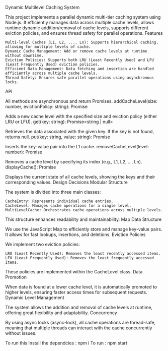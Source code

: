 Dynamic Multilevel Caching System

This project implements a parallel dynamic multi-tier caching system using Node.js. It efficiently manages data across multiple cache levels, allows runtime dynamic addition/removal of cache levels, supports different eviction policies, and ensures thread safety for parallel operations.
Features

    Multi-level Caches (L1, L2, ..., Ln): Supports hierarchical caching, allowing for multiple levels of cache.
    Dynamic Cache Management: Add or remove cache levels at runtime without downtime.
    Eviction Policies: Supports both LRU (Least Recently Used) and LFU (Least Frequently Used) eviction policies.
    Efficient Data Management: Data fetching and insertion are handled efficiently across multiple cache levels.
    Thread Safety: Ensures safe parallel operations using asynchronous locks.

API

All methods are asynchronous and return Promises.
addCacheLevel(size: number, evictionPolicy: string): Promise<void>

Adds a new cache level with the specified size and eviction policy (either LRU or LFU).
get(key: string): Promise<string | null>

Retrieves the data associated with the given key. If the key is not found, returns null.
put(key: string, value: string): Promise<void>

Inserts the key-value pair into the L1 cache.
removeCacheLevel(level: number): Promise<void>

Removes a cache level by specifying its index (e.g., L1, L2, ..., Ln).
displayCache(): Promise<void>

Displays the current state of all cache levels, showing the keys and their corresponding values.
Design Decisions
Modular Structure

The system is divided into three main classes:

    CacheEntry: Represents individual cache entries.
    CacheLevel: Manages cache operations for a single level.
    MultiLevelCache: Orchestrates cache operations across multiple levels.

This structure enhances readability and maintainability.
Map Data Structure

We use the JavaScript Map to efficiently store and manage key-value pairs. It allows for fast lookups, insertions, and deletions.
Eviction Policies

We implement two eviction policies:

    LRU (Least Recently Used): Removes the least recently accessed items.
    LFU (Least Frequently Used): Removes the least frequently accessed items.

These policies are implemented within the CacheLevel class.
Data Promotion

When data is found at a lower cache level, it is automatically promoted to higher levels, ensuring faster access times for subsequent requests.
Dynamic Level Management

The system allows the addition and removal of cache levels at runtime, offering great flexibility and adaptability.
Concurrency

By using async locks (async-lock), all cache operations are thread-safe, meaning that multiple threads can interact with the cache concurrently without issues.

To run this 
Install the dependcies : npm i 
To run : npm start

